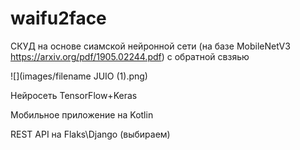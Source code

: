 # waifu2face

СКУД на основе сиамской нейронной сети (на базе MobileNetV3 https://arxiv.org/pdf/1905.02244.pdf) с обратной свзяью

![](images/filename JUIO (1).png)



Нейросеть TensorFlow+Keras

Мобильное приложение на Kotlin

REST API на Flaks\Django (выбираем)


